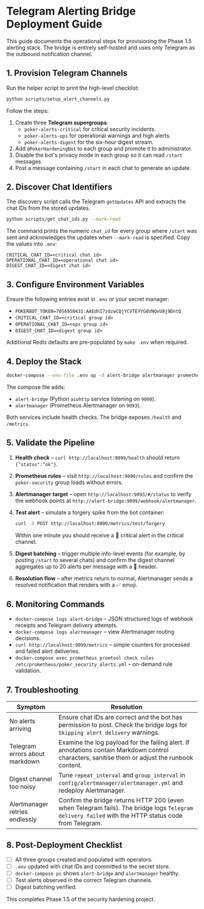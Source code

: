 # Telegram Alerting Bridge Deployment Guide

This guide documents the operational steps for provisioning the Phase 1.5 alerting
stack. The bridge is entirely self-hosted and uses only Telegram as the outbound
notification channel.

## 1. Provision Telegram Channels

Run the helper script to print the high-level checklist:

```bash
python scripts/setup_alert_channels.py
```

Follow the steps:

1. Create three **Telegram supergroups**:
   - `poker-alerts-critical` for critical security incidents.
   - `poker-alerts-ops` for operational warnings and high alerts.
   - `poker-alerts-digest` for the six-hour digest stream.
2. Add `@PokerHardeningBot` to each group and promote it to administrator.
3. Disable the bot's privacy mode in each group so it can read `/start` messages.
4. Post a message containing `/start` in each chat to generate an update.

## 2. Discover Chat Identifiers

The discovery script calls the Telegram `getUpdates` API and extracts the chat IDs
from the stored updates.

```bash
python scripts/get_chat_ids.py --mark-read
```

The command prints the numeric `chat_id` for every group where `/start` was sent
and acknowledges the updates when `--mark-read` is specified. Copy the values into
`.env`:

```dotenv
CRITICAL_CHAT_ID=<critical chat id>
OPERATIONAL_CHAT_ID=<operational chat id>
DIGEST_CHAT_ID=<digest chat id>
```

## 3. Configure Environment Variables

Ensure the following entries exist in `.env` or your secret manager:

- `POKERBOT_TOKEN=7056950431:AAEdhI7zdzwCQjYCVTEYYG8VNQvU9j9DntQ`
- `CRITICAL_CHAT_ID=<critical group id>`
- `OPERATIONAL_CHAT_ID=<ops group id>`
- `DIGEST_CHAT_ID=<digest group id>`

Additional Redis defaults are pre-populated by `make .env` when required.

## 4. Deploy the Stack

```bash
docker-compose --env-file .env up -d alert-bridge alertmanager prometheus grafana bot
```

The compose file adds:

- `alert-bridge` (Python `aiohttp` service listening on `9099`).
- `alertmanager` (Prometheus Alertmanager on `9093`).

Both services include health checks. The bridge exposes `/health` and `/metrics`.

## 5. Validate the Pipeline

1. **Health check** – `curl http://localhost:9099/health` should return `{"status":"ok"}`.
2. **Prometheus rules** – visit `http://localhost:9090/rules` and confirm the
   `poker-security` group loads without errors.
3. **Alertmanager target** – open `http://localhost:9093/#/status` to verify the
   webhook points at `http://alert-bridge:9099/webhook/alertmanager`.
4. **Test alert** – simulate a forgery spike from the bot container:

   ```bash
   curl -X POST http://localhost:8000/metrics/test/forgery
   ```

   Within one minute you should receive a 🔴 critical alert in the critical channel.
5. **Digest batching** – trigger multiple info-level events (for example, by
   posting `/start` to several chats) and confirm the digest channel aggregates up to
   20 alerts per message with a 🔵 header.
6. **Resolution flow** – after metrics return to normal, Alertmanager sends a
   resolved notification that renders with a ✅ emoji.

## 6. Monitoring Commands

- `docker-compose logs alert-bridge` – JSON structured logs of webhook receipts and
  Telegram delivery attempts.
- `docker-compose logs alertmanager` – view Alertmanager routing decisions.
- `curl http://localhost:9099/metrics` – simple counters for processed and failed
  alert deliveries.
- `docker-compose exec prometheus promtool check rules /etc/prometheus/poker_security_alerts.yml`
  – on-demand rule validation.

## 7. Troubleshooting

| Symptom | Resolution |
| --- | --- |
| No alerts arriving | Ensure chat IDs are correct and the bot has permission to post. Check the bridge logs for `Skipping alert delivery` warnings. |
| Telegram errors about markdown | Examine the log payload for the failing alert. If annotations contain Markdown control characters, sanitise them or adjust the runbook content. |
| Digest channel too noisy | Tune `repeat_interval` and `group_interval` in `config/alertmanager/alertmanager.yml` and redeploy Alertmanager. |
| Alertmanager retries endlessly | Confirm the bridge returns HTTP 200 (even when Telegram fails). The bridge logs `Telegram delivery failed` with the HTTP status code from Telegram. |

## 8. Post-Deployment Checklist

- [ ] All three groups created and populated with operators.
- [ ] `.env` updated with chat IDs and committed to the secret store.
- [ ] `docker-compose ps` shows `alert-bridge` and `alertmanager` healthy.
- [ ] Test alerts observed in the correct Telegram channels.
- [ ] Digest batching verified.

This completes Phase 1.5 of the security hardening project.
